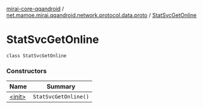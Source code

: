 [mirai-core-qqandroid](../../index.md) / [net.mamoe.mirai.qqandroid.network.protocol.data.proto](../index.md) / [StatSvcGetOnline](./index.md)

# StatSvcGetOnline

`class StatSvcGetOnline`

### Constructors

| Name | Summary |
|---|---|
| [&lt;init&gt;](-init-.md) | `StatSvcGetOnline()` |
